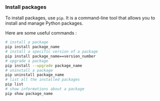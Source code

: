 
### Install packages

To install packages, use `pip`. It is a command-line tool that allows you to install and manage Python packages.

Here are some useful commands :

  ```bash
  # install a package
  pip install package_name
  # install a specific version of a package
  pip install package_name==version_number
  # upgrade a package
  pip install --upgrade package_name
  # uninstall a package
  pip uninstall package_name
  # list all the installed packages
  pip list
  # show informations about a package
  pip show package_name
  ```


